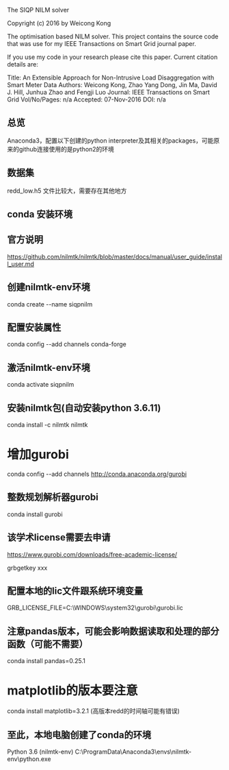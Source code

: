 The SIQP NILM solver

Copyright (c) 2016 by Weicong Kong

The optimisation based NILM solver. This project contains the source code that was use for my IEEE Transactions on Smart Grid journal paper.

If you use my code in your research please cite this paper. Current citation details are:

Title: An Extensible Approach for Non-Intrusive Load Disaggregation with Smart Meter Data
Authors: Weicong Kong, Zhao Yang Dong, Jin Ma, David J. Hill, Junhua Zhao and Fengji Luo
Journal: IEEE Transactions on Smart Grid
Vol/No/Pages: n/a
Accepted: 07-Nov-2016
DOI: n/a

## 总览
Anaconda3，配置以下创建的python interpreter及其相关的packages，可能原来的github连接使用的是python2的环境

## 数据集
redd_low.h5 文件比较大，需要存在其他地方

## conda 安装环境
## 官方说明
https://github.com/nilmtk/nilmtk/blob/master/docs/manual/user_guide/install_user.md
## 创建nilmtk-env环境
conda create --name siqpnilm
## 配置安装属性
conda config --add channels conda-forge
## 激活nilmtk-env环境
conda activate siqpnilm
## 安装nilmtk包(自动安装python 3.6.11)
conda install -c nilmtk nilmtk

#  增加gurobi

conda config --add channels http://conda.anaconda.org/gurobi

## 整数规划解析器gurobi
conda install gurobi
## 该学术license需要去申请
https://www.gurobi.com/downloads/free-academic-license/

grbgetkey xxx

## 配置本地的lic文件跟系统环境变量
GRB_LICENSE_FILE=C:\WINDOWS\system32\gurobi\gurobi.lic
## 注意pandas版本，可能会影响数据读取和处理的部分函数（可能不需要）
conda install pandas=0.25.1

# matplotlib的版本要注意

conda install matplotlib=3.2.1  (高版本redd的时间轴可能有错误)

## 至此，本地电脑创建了conda的环境
Python 3.6 (nilmtk-env)
C:\ProgramData\Anaconda3\envs\nilmtk-env\python.exe

